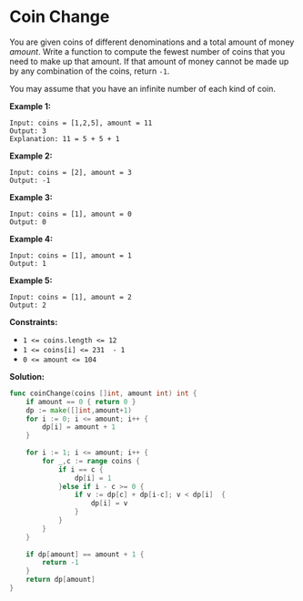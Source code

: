 # Coin Change

You are given coins of different denominations and a total amount of money  _amount_. Write a function to compute the fewest number of coins that you need to make up that amount. If that amount of money cannot be made up by any combination of the coins, return  `-1`.

You may assume that you have an infinite number of each kind of coin.

**Example 1:**

	Input: coins = [1,2,5], amount = 11
	Output: 3
	Explanation: 11 = 5 + 5 + 1

**Example 2:**

	Input: coins = [2], amount = 3
	Output: -1

**Example 3:**

	Input: coins = [1], amount = 0
	Output: 0

**Example 4:**

	Input: coins = [1], amount = 1
	Output: 1

**Example 5:**

	Input: coins = [1], amount = 2
	Output: 2

**Constraints:**

-   `1 <= coins.length <= 12`
-   `1 <= coins[i] <= 231  - 1`
-   `0 <= amount <= 104`

**Solution:**

```go
func coinChange(coins []int, amount int) int {
    if amount == 0 { return 0 }
    dp := make([]int,amount+1)
    for i := 0; i <= amount; i++ {
        dp[i] = amount + 1
    }
    
    for i := 1; i <= amount; i++ {
        for _,c := range coins {
            if i == c {
                dp[i] = 1
            }else if i - c >= 0 {
                if v := dp[c] + dp[i-c]; v < dp[i]  {
                    dp[i] = v
                }
            }
        }
    }
    
    if dp[amount] == amount + 1 {
        return -1
    }
    return dp[amount]
}
```